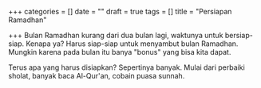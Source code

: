 +++
categories = []
date = ""
draft = true
tags = []
title = "Persiapan Ramadhan"

+++
Bulan Ramadhan kurang dari dua bulan lagi, waktunya untuk bersiap-siap. Kenapa ya? Harus siap-siap untuk menyambut bulan Ramadhan. Mungkin karena pada bulan itu banya "bonus" yang bisa kita dapat.

Terus apa yang harus disiapkan? Sepertinya banyak. Mulai dari perbaiki sholat, banyak baca Al-Qur'an, cobain puasa sunnah.